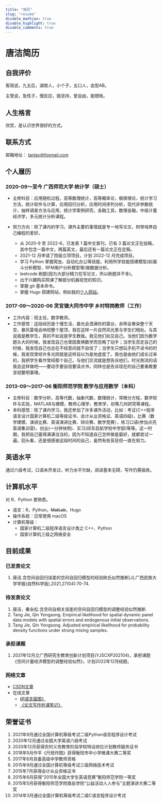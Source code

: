 ```yaml
---
title: "简历"
slug: "resume"
disable_mathjax: true
disable_highlight: true
disable_comments: true
---
```

# 唐洁简历
## 自我评价
客观说，九五后，湖南人，小个子，五口人，血型AB。

主管说，急性子，慢反应，擅坚持，爱自由，能牺牲。

## 人生格言
欣赏，是认识世界很好的方式。

## 联系方式
邮箱地址： tanjay@foxmail.com

## 个人履历
### 2020-09～至今  广西师范大学  统计学（硕士）
- 主修科目：应用随机过程，高等数理统计，高等概率论，极限理论，统计学习方法，统计软件与计算，应用回归分析，应用时间序列分析，现代非参数统计，抽样调查方法与应用，统计学案例研究，金融工具，数理金融，中级计量经济学，多元统计分析课程。
- 努力方向：除了课内的学习，课外主要的事情就是专一地写论文，附带培养自己编程的爱好。

   - 从 2020-9 至 2022-6，已发表 1 篇中文普刊，已有 3 篇论文正在投稿，其中包含一篇中文，两篇英文，最后还有一篇论文正在定稿。
   - 2021-12 月申请了院级立项项目，计划 2022-12 月完成项目。
   - 学习 Python 掌握爬虫、自动化办公等技能，利用所学技能搭建模型(如漏斗分析模型、RFM用户分析模型等)做数据分析。
   - leetcode 刷题(因为大部分精力在写论文，所以刷题并不多)。
   - 出于兴趣购买网课了解部分机器视觉的知识。
   - 掌握 git 基本命令。
   - 掌握 Hugo 搭建网站，例如我的[个人网站](https://tang-jay.github.io)。

### 2017-09～2020-06  灵官镇大同市中学  乡村特岗教师（工作）

- 工作内容：班主任，数学教师。
- 工作感悟：这段经历是个慢生活，晨光会洒满你的窗台，余晖会晕染整个天空，暴风雷电会响彻整个屋顶，我在这样一片自然风光里与学生们相处。与其说我是教学生，真的不如说是学生教我。我见他们如见自己。当他们因为数学题头大的时候，我发现自己也曾因畏惧数学而忽略了动手；当学生否定自己的时候，我发现自己也总在不经意间就不自信了；当学生只想玩手机不读书的时候，我发现曾经许多光阴就是这样自以为是地虚度了。我也是由他们成长过来的，我把学生看作曾经那个自己，与他们交流就是想告诉他们，时光倒流的话我会这样做吧——要动手要自信要读点书，同样也是告诉现在的自己要勇敢要坚韧要明事理。

### 2013-09～2017-06  衡阳师范学院  数学与应用数学（本科）
- 主修科目：数学分析，高等代数，抽象代数，数理统计，常微分方程，数学软件与实验，MATLAB与建模，教师心理学，教育学，初等几何研究等课程。
- 本科感悟：除了课内学习，我还参加了许多课外活动，比如：考证(C++程序语言设计国家计算机二级等级证书、会计从业资格证、英语四级)，比赛（数学建模、演讲比赛、英语演讲比赛、辩论赛、数学竞赛），练习口语(参加点亮英语集训营)、创业(一分钟快照)、实习(祁东启航学校中学部)等等。这一时期，我把自己塞得满满当当的，因为不知道自己怎样做是最好，就都尝试一遍。回头看，还是很感谢这段时间的自己，虽然有些盲目但一直在努力。

## 英语水平
通过六级考试，口语未开发过，听力水平欠缺，阅读基本无碍，写作仍需锻炼。

## 计算机水平
对 R、Python 更熟悉。
- 语言：R，Python，~~MatLab~~，Hugo
- 操作系统：日常使用 macOS
- 计算机等级：
   - 国家计算机二级程序语言设计类之 C++、Python
   - 国家计算机三级之网络安全

## 目前成果

### 已发表论文
1. 唐洁.含空间自回归误差的空间自回归模型的经验欧氏似然推断[J].广西民族大学学报(自然科学版),2021,27(04):70-74. 

### 待发表论文
1. 唐洁，秦永松.含空间自相关误差的空间自回归模型的调整经验似然推断.
2. Tang Jie, Qin Yongsong. Empirical likelihood for spatial dynamic panel data models with spatial errors and endogenous initial observations.
3. Tang Jie, Qin Yongsong. Adjusted empirical likelihood for probability density functions under strong mixing samples.

### 承担课题
1. 2021年12月立广西研究生教育创新计划项目(YJSCXP202104)，承担课题《空间计量经济模型的调整经验似然》，计划2022年12月结题。

### 网络文章
- [CSDN文章](https://blog.csdn.net/JTang1995?type=lately)
- 在线文章 
   - [《R语言画图》](https://tang-jay.github.io/RBook) 
   - [《论文写作听课笔记》](https://tang-jay.github.io/EssayNotes/)

## 荣誉证书
1. 2021年9月通过全国计算机等级考试二级Python语言程序设计考试
1. 2020年12月通过全国大学英语六级考试
1. 2020年12月获得农村义务教育阶段学校特设岗位计划教师服务证书
1. 2018年5月作平《尺规作图》获得衡阳市中小学微课大赛二等奖
1. 2017年6月具备高级中学教师资格
1. 2015年9月通过全国计算机等级考试三级网络技术考试
1. 2015年7月获得会计从业资格证书
1. 2015年6月获得“2015年全国大学生英语竞赛”衡阳师范学院一等奖
1. 2015年5月获得衡阳师范学院南岳学院“公益活动人人参与”主题演讲大赛二等奖
1. 2014年3月通过全国计算机等级考试二级C语言程序设计考试